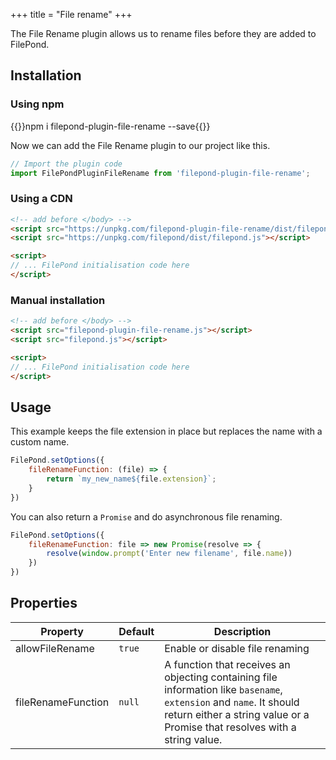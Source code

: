 +++
title = "File rename"
+++

The File Rename plugin allows us to rename files before they are added to FilePond.


## Installation

### Using npm

{{<cmd>}}npm i filepond-plugin-file-rename --save{{</cmd>}}

Now we can add the File Rename plugin to our project like this.

```js
// Import the plugin code
import FilePondPluginFileRename from 'filepond-plugin-file-rename';
```


### Using a CDN

```html
<!-- add before </body> -->
<script src="https://unpkg.com/filepond-plugin-file-rename/dist/filepond-plugin-file-rename.js"></script>
<script src="https://unpkg.com/filepond/dist/filepond.js"></script>

<script>
// ... FilePond initialisation code here
</script>
```

### Manual installation

```html
<!-- add before </body> -->
<script src="filepond-plugin-file-rename.js"></script>
<script src="filepond.js"></script>

<script>
// ... FilePond initialisation code here
</script>
```

## Usage

This example keeps the file extension in place but replaces the name with a custom name.

```js
FilePond.setOptions({
    fileRenameFunction: (file) => {
        return `my_new_name${file.extension}`;
    }
})
```

You can also return a `Promise` and do asynchronous file renaming.

```js
FilePond.setOptions({
    fileRenameFunction: file => new Promise(resolve => {
        resolve(window.prompt('Enter new filename', file.name))
    })
})
```

## Properties

Property | Default | Description
---------|---------|---------
allowFileRename | `true` | Enable or disable file renaming
fileRenameFunction | `null` | A function that receives an objecting containing file information like `basename`, `extension` and `name`. It should return either a string value or a Promise that resolves with a string value.